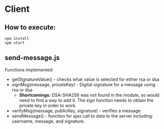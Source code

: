 # Client

## How to execute:
```
npm install
npm start
```

## send-message.js
Functions implemented:
* getSignatureValue() - checks what value is selected for either rsa or dsa
* signMsg(message, privateKey) - Digital signature for a message using rsa or dsa
    * **Shortcomings:** DSA-SHA256 was not found in the module, so would need to find a way to add it. The sign function needs to obtain the private key in order to work.
* verifyMsg(message, publicKey, signature) - verifies a message
* sendMessage() - function for ajax call to data to the server including: username, message, and signature.
